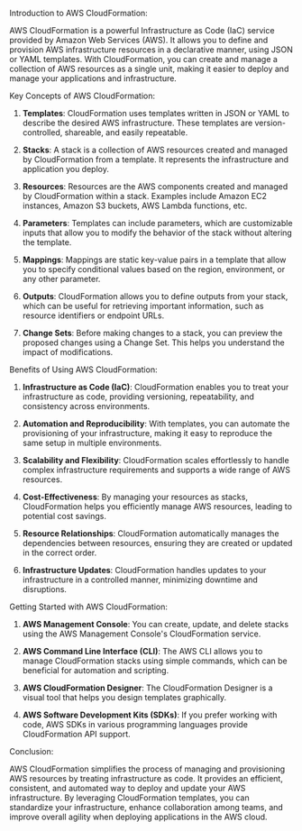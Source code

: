 Introduction to AWS CloudFormation:

AWS CloudFormation is a powerful Infrastructure as Code (IaC) service provided by Amazon Web Services (AWS). It allows you to define and provision AWS infrastructure resources in a declarative manner, using JSON or YAML templates. With CloudFormation, you can create and manage a collection of AWS resources as a single unit, making it easier to deploy and manage your applications and infrastructure.

Key Concepts of AWS CloudFormation:

1. **Templates**: CloudFormation uses templates written in JSON or YAML to describe the desired AWS infrastructure. These templates are version-controlled, shareable, and easily repeatable.

2. **Stacks**: A stack is a collection of AWS resources created and managed by CloudFormation from a template. It represents the infrastructure and application you deploy.

3. **Resources**: Resources are the AWS components created and managed by CloudFormation within a stack. Examples include Amazon EC2 instances, Amazon S3 buckets, AWS Lambda functions, etc.

4. **Parameters**: Templates can include parameters, which are customizable inputs that allow you to modify the behavior of the stack without altering the template.

5. **Mappings**: Mappings are static key-value pairs in a template that allow you to specify conditional values based on the region, environment, or any other parameter.

6. **Outputs**: CloudFormation allows you to define outputs from your stack, which can be useful for retrieving important information, such as resource identifiers or endpoint URLs.

7. **Change Sets**: Before making changes to a stack, you can preview the proposed changes using a Change Set. This helps you understand the impact of modifications.

Benefits of Using AWS CloudFormation:

1. **Infrastructure as Code (IaC)**: CloudFormation enables you to treat your infrastructure as code, providing versioning, repeatability, and consistency across environments.

2. **Automation and Reproducibility**: With templates, you can automate the provisioning of your infrastructure, making it easy to reproduce the same setup in multiple environments.

3. **Scalability and Flexibility**: CloudFormation scales effortlessly to handle complex infrastructure requirements and supports a wide range of AWS resources.

4. **Cost-Effectiveness**: By managing your resources as stacks, CloudFormation helps you efficiently manage AWS resources, leading to potential cost savings.

5. **Resource Relationships**: CloudFormation automatically manages the dependencies between resources, ensuring they are created or updated in the correct order.

6. **Infrastructure Updates**: CloudFormation handles updates to your infrastructure in a controlled manner, minimizing downtime and disruptions.

Getting Started with AWS CloudFormation:

1. **AWS Management Console**: You can create, update, and delete stacks using the AWS Management Console's CloudFormation service.

2. **AWS Command Line Interface (CLI)**: The AWS CLI allows you to manage CloudFormation stacks using simple commands, which can be beneficial for automation and scripting.

3. **AWS CloudFormation Designer**: The CloudFormation Designer is a visual tool that helps you design templates graphically.

4. **AWS Software Development Kits (SDKs)**: If you prefer working with code, AWS SDKs in various programming languages provide CloudFormation API support.

Conclusion:

AWS CloudFormation simplifies the process of managing and provisioning AWS resources by treating infrastructure as code. It provides an efficient, consistent, and automated way to deploy and update your AWS infrastructure. By leveraging CloudFormation templates, you can standardize your infrastructure, enhance collaboration among teams, and improve overall agility when deploying applications in the AWS cloud.